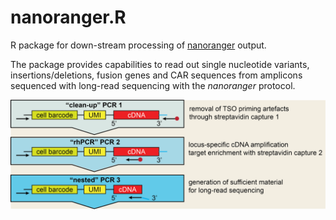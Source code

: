 # nanoranger.R
R package for down-stream processing of [nanoranger](https://github.com/mehdiborji/nanoranger) output.

The package provides capabilities to read out single nucleotide variants, insertions/deletions,
fusion genes and CAR sequences from amplicons sequenced with long-read sequencing with the *nanoranger* protocol. 

![PCR scheme](man/20230212_PCR_scheme.png)
